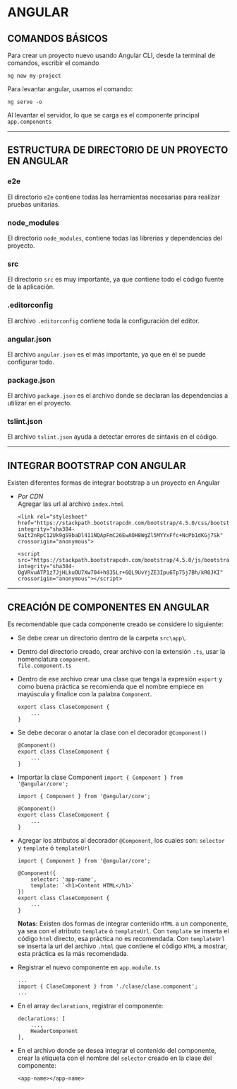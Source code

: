 # ANGULAR

## COMANDOS BÁSICOS

Para crear un proyecto nuevo usando Angular CLI, desde la terminal de comandos, escribir el comando

    ng new my-project

Para levantar angular, usamos el comando:

    ng serve -o

Al levantar el servidor, lo que se carga es el componente principal `app.components`

---

## ESTRUCTURA DE DIRECTORIO DE UN PROYECTO EN ANGULAR

### **e2e**

El directorio `e2e` contiene todas las herramientas necesarias para realizar pruebas unitarias.

### **node_modules**

El directorio `node_modules`, contiene todas las librerias y dependencias del proyecto.

### **src**

El directorio `src` es muy importante, ya que contiene todo el código fuente de la aplicación.

### **.editorconfig**

El archivo `.editorconfig` contiene toda la configuración del editor.

### **angular.json**

El archivo `angular.json` es el más importante, ya que en él se puede configurar todo.

### **package.json**

El archivo `package.json` es el archivo donde se declaran las dependencias a utilizar en el proyecto.

### **tslint.json**

El archivo `tslint.json` ayuda a detectar errores de sintaxis en el código.

---

## INTEGRAR BOOTSTRAP CON ANGULAR

Existen diferentes formas de integrar bootstrap a un proyecto en Angular

* *Por CDN* \
    Agregar las url al archivo `index.html`

    ~~~
    <link rel="stylesheet" href="https://stackpath.bootstrapcdn.com/bootstrap/4.5.0/css/bootstrap.min.css" integrity="sha384-9aIt2nRpC12Uk9gS9baDl411NQApFmC26EwAOH8WgZl5MYYxFfc+NcPb1dKGj7Sk" crossorigin="anonymous">
    
    <script src="https://stackpath.bootstrapcdn.com/bootstrap/4.5.0/js/bootstrap.min.js" integrity="sha384-OgVRvuATP1z7JjHLkuOU7Xw704+h835Lr+6QL9UvYjZE3Ipu6Tp75j7Bh/kR0JKI" crossorigin="anonymous"></script>
    ~~~

---

## CREACIÓN DE COMPONENTES EN ANGULAR

Es recomendable que cada componente creado se considere lo siguiente:

* Se debe crear un directorio dentro de la carpeta `src\app\`.

* Dentro del directorio creado, crear archivo con la extensión `.ts`, usar la nomenclatura `component`.\
    `file.component.ts`

* Dentro de ese archivo crear una clase que tenga la expresión `export` y como buena práctica se recomienda que el nombre empiece en mayúscula y finalice con la palabra `Component`.
    ~~~
    export class ClaseComponent {
        ...
    }
    ~~~

* Se debe decorar o anotar la clase con el decorador `@Component()`
    ~~~
    @Component()
    export class ClaseComponent {
        ...
    }
    ~~~

* Importar la clase Component `import { Component } from '@angular/core';`
    ~~~
    import { Component } from '@angular/core';

    @Component()
    export class ClaseComponent {
        ...
    }
    ~~~

* Agregar los atributos al decorador `@Component`, los cuales son: `selector` y `template` ó `templateUrl`
    ~~~
    import { Component } from '@angular/core';

    @Component({
        selector: 'app-name',
        template: `<h1>Content HTML</h1>`
    })
    export class ClaseComponent {
        ...
    }
    ~~~

    **Notas:** Existen dos formas de integrar contenido `HTML` a un componente, ya sea con el atributo `template` ó `templateUrl`. Con `template` se inserta el código `html` directo, esa práctica no es recomendada. Con `templateUrl` se inserta la url del archivo `.html` que contiene el código `HTML` a mostrar, esta práctica es la más recomendada.

* Registrar el nuevo componente en `app.module.ts`

    ~~~
    ...
    import { ClaseComponent } from './clase/clase.component';
    ...
    ~~~

* En el array `declarations`, registrar el componente:

    ~~~
    declarations: [
        ...,
        HeaderComponent
    ],
    ~~~

* En el archivo donde se desea integrar el contenido del componente, crear la etiqueta con el nombre del `selector` creado en la clase del componente:

    ~~~
    <app-name></app-name>
    ~~~
